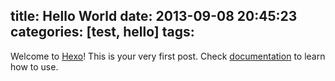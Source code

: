 title: Hello World
date: 2013-09-08 20:45:23
categories: [test, hello]
tags:
---

Welcome to [Hexo](http://zespia.tw/hexo)! This is your very first post. Check [documentation](http://zespia.tw/hexo/docs) to learn how to use.